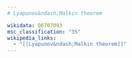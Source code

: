 ```yaml
---
# Lyapunov&ndash;Malkin theorem

wikidata: Q6707093
msc_classification: "35"
wikipedia_links:
  - "[[Lyapunov&ndash;Malkin theorem]]"
---
```

